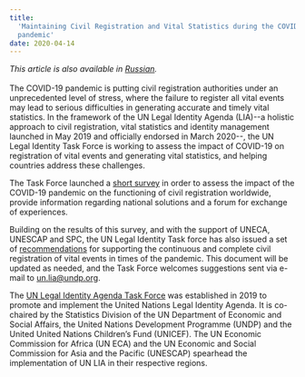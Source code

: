 ```yaml
---
title:
  'Maintaining Civil Registration and Vital Statistics during the COVID-19
  pandemic'
date: 2020-04-14
---
```


_This article is also available in
[Russian](/maintaining-crvs-RU.pdf)._<br/><br/>The COVID-19 pandemic is putting
civil registration authorities under an unprecedented level of stress, where the
failure to register all vital events may lead to serious difficulties in
generating accurate and timely vital statistics. In the framework of the UN
Legal Identity Agenda (LIA)--a holistic approach to civil registration, vital
statistics and identity management launched in May 2019 and officially endorsed
in March 2020--, the UN Legal Identity Task Force is working to assess the
impact of COVID-19 on registration of vital events and generating vital
statistics, and helping countries address these challenges.

The Task Force launched a
[short survey](https://unstats.un.org/legal-identity-agenda/COVID-19/) in order
to assess the impact of the COVID-19 pandemic on the functioning of civil
registration worldwide, provide information regarding national solutions and a
forum for exchange of experiences.

Building on the results of this survey, and with the support of UNECA, UNESCAP
and SPC, the UN Legal Identity Task force has also issued a set of
[recommendations](https://unstats.un.org/legal-identity-agenda/documents/COVID-19-Guidelines.pdf)
for supporting the continuous and complete civil registration of vital events in
times of the pandemic. This document will be updated as needed, and the Task
Force welcomes suggestions sent via e-mail to
[un.lia@undp.org](mailto:un.lia@undp.org).

The
[UN Legal Identity Agenda Task Force](https://unstats.un.org/legal-identity-agenda/)
was established in 2019 to promote and implement the United Nations Legal
Identity Agenda. It is co-chaired by the Statistics Division of the UN
Department of Economic and Social Affairs, the United Nations Development
Programme (UNDP) and the United United Nations Children’s Fund (UNICEF). The UN
Economic Commission for Africa (UN ECA) and the UN Economic and Social
Commission for Asia and the Pacific (UNESCAP) spearhead the implementation of UN
LIA in their respective regions.
